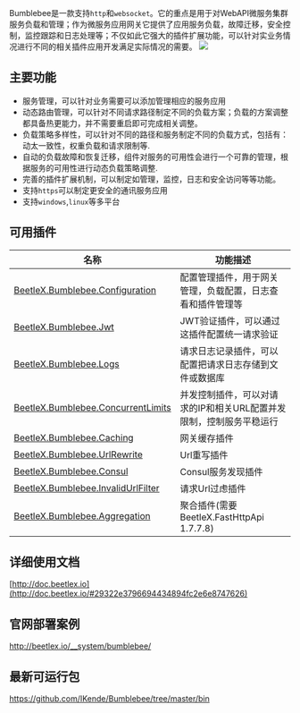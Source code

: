 Bumblebee是一款支持`http`和`websocket`。它的重点是用于对WebAPI微服务集群服务负载和管理；作为微服务应用网关它提供了应用服务负载，故障迁移，安全控制，监控跟踪和日志处理等；不仅如此它强大的插件扩展功能，可以针对实业务情况进行不同的相关插件应用开发满足实际情况的需要。
![](https://i.imgur.com/uIb9y7I.jpg)
## 主要功能
- 服务管理，可以针对业务需要可以添加管理相应的服务应用
- 动态路由管理，可以针对不同请求路径制定不同的负载方案；负载的方案调整都具备热更能力，并不需要重启即可完成相关调整。
- 负载策略多样性，可以针对不同的路径和服务制定不同的负载方式，包括有：动太一致性，权重负载和请求限制等.
- 自动的负载故障和恢复迁移，组件对服务的可用性会进行一个可靠的管理，根据服务的可用性进行动态负载策略调整.
- 完善的插件扩展机制，可以制定如管理，监控，日志和安全访问等等功能。
- 支持`https`可以制定更安全的通讯服务应用
- 支持`windows`,`linux`等多平台
## 可用插件
|名称|功能描述|
|----|-------|
|[BeetleX.Bumblebee.Configuration](https://www.nuget.org/packages/BeetleX.Bumblebee.Configuration/)|配置管理插件，用于网关管理，负载配置，日志查看和插件管理等|
|[BeetleX.Bumblebee.Jwt](https://www.nuget.org/packages/BeetleX.Bumblebee.Jwt/)|JWT验证插件，可以通过这插件配置统一请求验证|
|[BeetleX.Bumblebee.Logs](https://www.nuget.org/packages/BeetleX.Bumblebee.Logs/)|请求日志记录插件，可以配置把请求日志存储到文件或数据库|
|[BeetleX.Bumblebee.ConcurrentLimits](https://www.nuget.org/packages/BeetleX.Bumblebee.ConcurrentLimits/)|并发控制插件，可以对请求的IP和相关URL配置并发限制，控制服务平稳运行|
|[BeetleX.Bumblebee.Caching](https://www.nuget.org/packages/BeetleX.Bumblebee.Caching/)|网关缓存插件|
|[BeetleX.Bumblebee.UrlRewrite](https://www.nuget.org/packages/BeetleX.Bumblebee.UrlRewrite/)|Url重写插件|
|[BeetleX.Bumblebee.Consul](https://www.nuget.org/packages/BeetleX.Bumblebee.Consul/)|Consul服务发现插件|
|[BeetleX.Bumblebee.InvalidUrlFilter](https://www.nuget.org/packages/BeetleX.Bumblebee.InvalidUrlFilter/)|请求Url过虑插件|
|[BeetleX.Bumblebee.Aggregation](https://www.nuget.org/packages/BeetleX.Bumblebee.Aggregation/)|聚合插件(需要BeetleX.FastHttpApi 1.7.7.8)|
## 详细使用文档
[http://doc.beetlex.io](http://doc.beetlex.io/#29322e3796694434894fc2e6e8747626)
## 官网部署案例
http://beetlex.io/__system/bumblebee/
## 最新可运行包
https://github.com/IKende/Bumblebee/tree/master/bin

